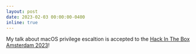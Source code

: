 ```yaml
---
layout: post
date: 2023-02-03 00:00:00-0400
inline: true
---
```


My talk about macOS privilege escaltion is accepted to the [Hack In The Box Amsterdam 2023](https://conference.hitb.org/hitbsecconf2023ams/)!
